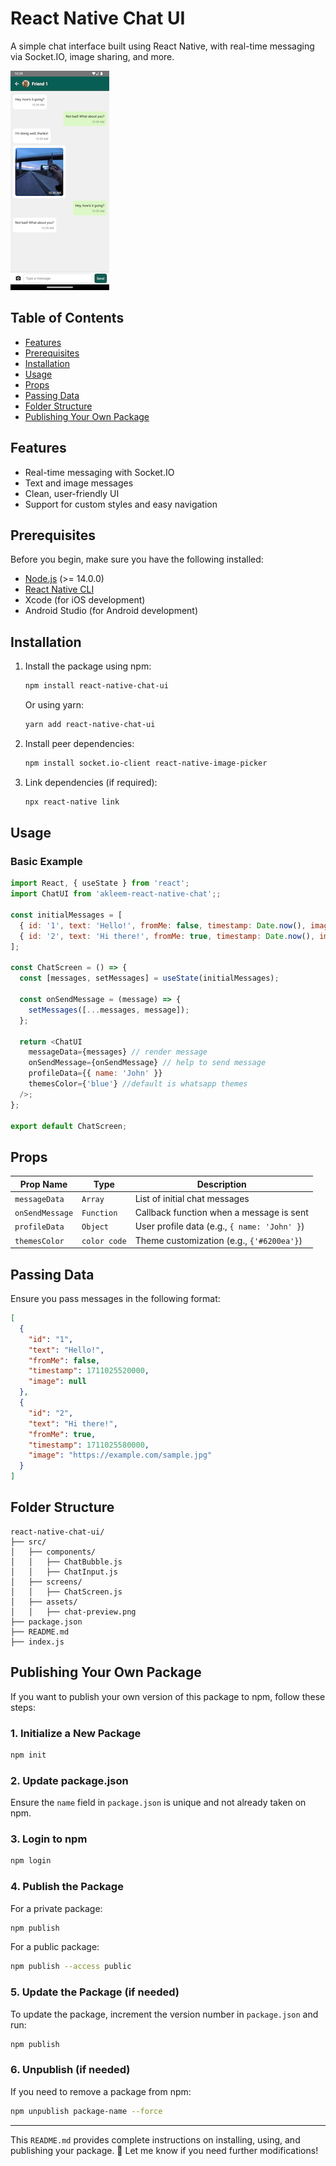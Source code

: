 # React Native Chat UI

A simple chat interface built using React Native, with real-time messaging via Socket.IO, image sharing, and more.

![Chat UI Preview](https://raw.githubusercontent.com/akleem-AA/react-native-chat-ui/main/src/Assests/chat-preview.png)

## Table of Contents
- [Features](#features)
- [Prerequisites](#prerequisites)
- [Installation](#installation)
- [Usage](#usage)
- [Props](#props)
- [Passing Data](#passing-data)
- [Folder Structure](#folder-structure)
- [Publishing Your Own Package](#publishing-your-own-package)

## Features
- Real-time messaging with Socket.IO
- Text and image messages
- Clean, user-friendly UI
- Support for custom styles and easy navigation

## Prerequisites
Before you begin, make sure you have the following installed:
- [Node.js](https://nodejs.org/) (>= 14.0.0)
- [React Native CLI](https://reactnative.dev/docs/environment-setup)
- Xcode (for iOS development)
- Android Studio (for Android development)

## Installation

1. Install the package using npm:
   ```bash
   npm install react-native-chat-ui
   ```
   Or using yarn:
   ```bash
   yarn add react-native-chat-ui
   ```

2. Install peer dependencies:
   ```bash
   npm install socket.io-client react-native-image-picker
   ```

3. Link dependencies (if required):
   ```bash
   npx react-native link
   ```

## Usage

### Basic Example

```javascript
import React, { useState } from 'react';
import ChatUI from 'akleem-react-native-chat';;

const initialMessages = [
  { id: '1', text: 'Hello!', fromMe: false, timestamp: Date.now(), image: null },
  { id: '2', text: 'Hi there!', fromMe: true, timestamp: Date.now(), image: null },
];

const ChatScreen = () => {
  const [messages, setMessages] = useState(initialMessages);

  const onSendMessage = (message) => {
    setMessages([...messages, message]);
  };

  return <ChatUI
    messageData={messages} // render message
    onSendMessage={onSendMessage} // help to send message
    profileData={{ name: 'John' }}
    themesColor={'blue'} //default is whatsapp themes
  />;
};

export default ChatScreen;
```

## Props

| Prop Name       | Type     | Description |
|----------------|----------|-------------|
| `messageData` | `Array` | List of initial chat messages |
| `onSendMessage`  | `Function` | Callback function when a message is sent |
| `profileData` | `Object` | User profile data (e.g., `{ name: 'John' }`) |
| `themesColor` | `color code` | Theme customization (e.g., `{'#6200ea'}`) |

## Passing Data

Ensure you pass messages in the following format:
```json
[
  {
    "id": "1",
    "text": "Hello!",
    "fromMe": false,
    "timestamp": 1711025520000,
    "image": null
  },
  {
    "id": "2",
    "text": "Hi there!",
    "fromMe": true,
    "timestamp": 1711025580000,
    "image": "https://example.com/sample.jpg"
  }
]
```

## Folder Structure
```
react-native-chat-ui/
├── src/
│   ├── components/
│   │   ├── ChatBubble.js
│   │   ├── ChatInput.js
│   ├── screens/
│   │   ├── ChatScreen.js
│   ├── assets/
│   │   ├── chat-preview.png
├── package.json
├── README.md
├── index.js
```

## Publishing Your Own Package

If you want to publish your own version of this package to npm, follow these steps:

### 1. Initialize a New Package
```bash
npm init
```

### 2. Update package.json
Ensure the `name` field in `package.json` is unique and not already taken on npm.

### 3. Login to npm
```bash
npm login
```

### 4. Publish the Package
For a private package:
```bash
npm publish
```
For a public package:
```bash
npm publish --access public
```

### 5. Update the Package (if needed)
To update the package, increment the version number in `package.json` and run:
```bash
npm publish
```

### 6. Unpublish (if needed)
If you need to remove a package from npm:
```bash
npm unpublish package-name --force
```

---

This `README.md` provides complete instructions on installing, using, and publishing your package. 🚀 Let me know if you need further modifications!

